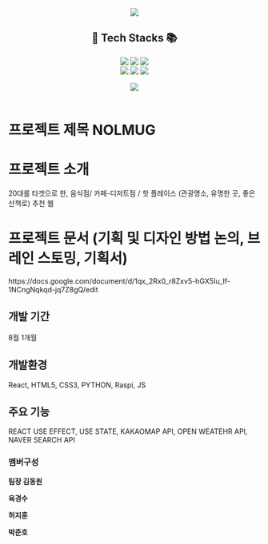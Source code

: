 <div align='center'>
 <img src="https://capsule-render.vercel.app/api?type=waving&color=auto&height=250&section=header&text=4조-놀고먹조%20리액트&fontSize=80" />



<H2 align='center'>🧶 Tech Stacks 📚</H2>

<img src="https://img.shields.io/badge/React-009966?style=flat&logo=react&logoColor=white"/>
<img src="https://img.shields.io/badge/JavaScript-007396?style=flat&logo=JavaScript&logoColor=white"/>
<img src="https://img.shields.io/badge/HTML5-E34F26?style=flat&logo=HTML5&logoColor=white"/><br>
<img src="https://img.shields.io/badge/CSS3-1572B6?style=flat&logo=CSS3&logoColor=white" />
<img src="https://img.shields.io/badge/PYTHON-3776AB?style=flat&logo=PYTHON&logoColor=white" />
<img src="https://img.shields.io/badge/RaspberryPi-A22846?style=flat&logo=raspberrypi&logoColor=white" /><br>

<img src="https://github-readme-stats.vercel.app/api/top-langs/?username=jinHwigyeol&layout=compact"><br><br>
</div>
 
<h1>프로젝트 제목 NOLMUG</h1>


<h1>프로젝트 소개</h1>
20대를 타겟으로 한, 음식점/ 카페-디저트점 / 핫 플레이스 (관광명소, 유명한 곳, 좋은 산책로) 추천 웹

<h1>프로젝트 문서 (기획 및 디자인 방법 논의, 브레인 스토밍, 기획서)</h1>
https://docs.google.com/document/d/1qx_2Rx0_r8Zxv5-hGX5Iu_If-1NCngNqkqd-jq7Z8gQ/edit

<h2>개발 기간</h2>
8월 1개월

<h2>개발환경</h2>
React, HTML5, CSS3, PYTHON, Raspi, JS

<h2>주요 기능</h2>
REACT USE EFFECT, USE STATE, KAKAOMAP API, OPEN WEATEHR API, NAVER SEARCH API


<h3>멤버구성</h3>

<b>팀장 김동원</b>

<b>육경수</b>

<b>허지훈</b>

<b>박준호</b>
